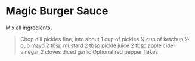 # Magic Burger Sauce

Mix all ingredients. 

>Chop dill pickles fine, into about 1 cup of pickles
¼  cup of ketchup
½ cup mayo
2 tbsp mustard
2 tbsp pickle juice
2 tbsp apple cider vinegar
2 cloves diced garlic
Optional red pepper flakes
